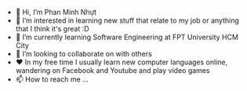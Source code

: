 - 👋 Hi, I’m Phan Minh Nhựt 
- 👀 I’m interested in learning new stuff that relate to my job or anything that I think it's great :D 
- 🌱 I’m currently learning Software Engineering at FPT University HCM City
- 💞️ I’m looking to collaborate on with others
- ❤ In my free time I usually learn new computer languages online, wandering on Facebook and Youtube and play video games
- 📫 How to reach me ...

<!---
PMNhutt/PMNhutt is a ✨ special ✨ repository because its `README.md` (this file) appears on your GitHub profile.
You can click the Preview link to take a look at your changes.
--->
